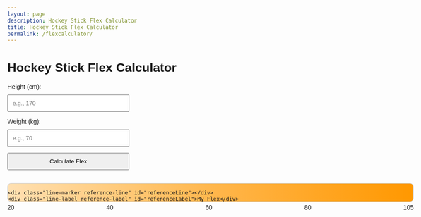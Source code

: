 ```yaml
---
layout: page
description: Hockey Stick Flex Calculator
title: Hockey Stick Flex Calculator
permalink: /flexcalculator/
---
```


# Hockey Stick Flex Calculator

<style>
    body {
        font-family: Arial, sans-serif;
        padding: 20px;
        max-width: 1000px;
        margin: auto;
    }

    input,
    button {
        display: block;
        padding: 10px;
        margin: 10px 0;
        width: 30%;
        box-sizing: border-box;
    }

    .result {
        margin-top: 20px;
        font-weight: bold;
    }

    .flex-chart {
        position: relative;
        margin-top: 30px;
        height: 40px;
        background: linear-gradient(
            to right,
            #ffe0b2,
            #ffcc80,
            #ffb74d,
            #ffa726,
            #ff9800
        );
        border: 1px solid #ccc;
        border-radius: 8px;
    }

    .flex-labels {
        display: flex;
        justify-content: space-between;
        margin-top: 5px;
        font-size: 14px;
    }

    .line-marker {
        position: absolute;
        top: 0;
        width: 2px;
        height: 100%;
        transform: translateX(-1px);
    }

    .line-label {
        position: absolute;
        top: -20px;
        font-size: 12px;
        transform: translateX(-50%);
    }

    .reference-line {
        background-color: blue;
    }

    .reference-label {
        color: blue;
    }

    .calc-line {
        background-color: red;
    }

    .calc-label {
        color: red;
    }
</style>

<label for="height">Height (cm):</label>
<input type="number" id="height" placeholder="e.g., 170" />

<label for="weight">Weight (kg):</label>
<input type="number" id="weight" placeholder="e.g., 70" />

<button onclick="calculateFlex()">Calculate Flex</button>

<div class="result" id="result"></div>

<div class="flex-chart" id="flexChart">
    <div class="line-marker calc-line" id="calcLine" style="display: none"></div>
    <div class="line-label calc-label" id="calcLabel" style="display: none">Calculated</div>

    <div class="line-marker reference-line" id="referenceLine"></div>
    <div class="line-label reference-label" id="referenceLabel">My Flex</div>

</div>

<div class="flex-labels">
    <span>20</span>
    <span>40</span>
    <span>60</span>
    <span>80</span>
    <span>105</span>
</div>

<script>
    const minFlex = 20;
    const maxFlex = 105;

    function calculateFlex() {
        const height = parseInt(document.getElementById("height").value);
        const weight = parseInt(document.getElementById("weight").value);
        const result = document.getElementById("result");
        const calcLine = document.getElementById("calcLine");
        const calcLabel = document.getElementById("calcLabel");
        const chart = document.getElementById("flexChart");

        if (isNaN(height) || isNaN(weight)) {
            result.textContent = "Please enter valid height and weight.";
            calcLine.style.display = "none";
            calcLabel.style.display = "none";
            return;
        }

        const zones = [
            { minH: 70, maxH: 122, minW: 25, maxW: 40, flex: 20 },
            { minH: 123, maxH: 135, minW: 30, maxW: 50, flex: 30 },
            { minH: 136, maxH: 148, minW: 35, maxW: 60, flex: 40 },
            { minH: 149, maxH: 161, minW: 40, maxW: 70, flex: 50 },
            { minH: 149, maxH: 161, minW: 55, maxW: 75, flex: 60 },
            { minH: 149, maxH: 161, minW: 65, maxW: 85, flex: 65 },
            { minH: 162, maxH: 174, minW: 50, maxW: 85, flex: 70 },
            { minH: 162, maxH: 174, minW: 60, maxW: 95, flex: 75 },
            { minH: 175, maxH: 187, minW: 65, maxW: 100, flex: 85 },
            { minH: 188, maxH: 200, minW: 80, maxW: 110, flex: 95 },
            { minH: 188, maxH: 200, minW: 90, maxW: 120, flex: 105 },
        ];

        const match = zones.find(
            (zone) =>
                height >= zone.minH &&
                height <= zone.maxH &&
                weight >= zone.minW &&
                weight <= zone.maxW,
        );

        if (match) {
            result.textContent = `Recommended Stick Flex: ${match.flex}`;

            const percent = (match.flex - minFlex) / (maxFlex - minFlex);
            const chartWidth = chart.clientWidth;
            const position = percent * chartWidth;

            calcLine.style.left = `${position}px`;
            calcLabel.style.left = `${position}px`;
            calcLine.style.display = "block";
            calcLabel.style.display = "block";
        } else {
            result.textContent = "No flex recommendation found for this combination.";
            calcLine.style.display = "none";
            calcLabel.style.display = "none";
        }
    }

    function positionReferenceLine() {
        requestAnimationFrame(() => {
            const chart = document.getElementById("flexChart");
            const referenceLine = document.getElementById("referenceLine");
            const referenceLabel = document.getElementById("referenceLabel");
            const myFlex = 85;

            const chartWidth = chart.clientWidth;
            if (chartWidth === 0) return;

            const percent = (myFlex - minFlex) / (maxFlex - minFlex);
            const position = percent * chartWidth;

            referenceLine.style.left = `${position}px`;
            referenceLabel.style.left = `${position}px`;
        });
    }

    window.onload = positionReferenceLine;
    window.onresize = () => {
        positionReferenceLine();

        const height = document.getElementById("height").value;
        const weight = document.getElementById("weight").value;

        if (height && weight) {
            calculateFlex();
        }
    };
</script>
